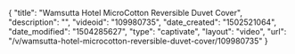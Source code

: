 {
    "title": "Wamsutta Hotel MicroCotton Reversible Duvet Cover",
    "description": "",
    "videoid": "109980735",
    "date_created": "1502521064",
    "date_modified": "1504285627",
    "type": "captivate",
    "layout": "video",
    "url": "\/v\/wamsutta-hotel-microcotton-reversible-duvet-cover\/109980735"
}